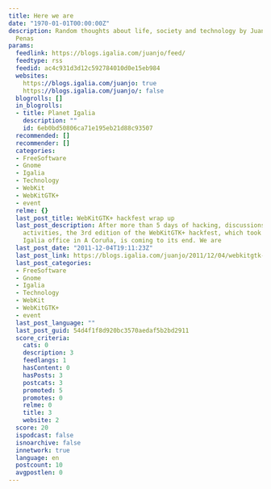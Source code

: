 ```yaml
---
title: Here we are
date: "1970-01-01T00:00:00Z"
description: Random thoughts about life, society and technology by Juan José Sánchez
  Penas
params:
  feedlink: https://blogs.igalia.com/juanjo/feed/
  feedtype: rss
  feedid: ac4c931d3d12c592784010d0e15eb984
  websites:
    https://blogs.igalia.com/juanjo: true
    https://blogs.igalia.com/juanjo/: false
  blogrolls: []
  in_blogrolls:
  - title: Planet Igalia
    description: ""
    id: 6eb0bd50806ca71e195eb21d88c93507
  recommended: []
  recommender: []
  categories:
  - FreeSoftware
  - Gnome
  - Igalia
  - Technology
  - WebKit
  - WebKitGTK+
  - event
  relme: {}
  last_post_title: WebKitGTK+ hackfest wrap up
  last_post_description: After more than 5 days of hacking, discussions and some social
    activities, the 3rd edition of the WebKitGTK+ hackfest, which took place at the
    Igalia office in A Coruña, is coming to its end. We are
  last_post_date: "2011-12-04T19:11:23Z"
  last_post_link: https://blogs.igalia.com/juanjo/2011/12/04/webkitgtk-hackfest-wrap-up/
  last_post_categories:
  - FreeSoftware
  - Gnome
  - Igalia
  - Technology
  - WebKit
  - WebKitGTK+
  - event
  last_post_language: ""
  last_post_guid: 54d4f1f8d920bc3570aedaf5b2bd2911
  score_criteria:
    cats: 0
    description: 3
    feedlangs: 1
    hasContent: 0
    hasPosts: 3
    postcats: 3
    promoted: 5
    promotes: 0
    relme: 0
    title: 3
    website: 2
  score: 20
  ispodcast: false
  isnoarchive: false
  innetwork: true
  language: en
  postcount: 10
  avgpostlen: 0
---
```

